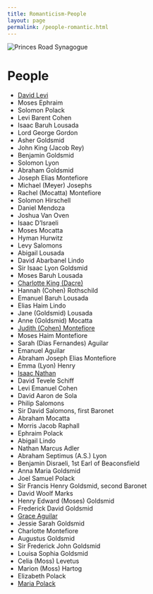 ```yaml
---
title: Romanticism-People
layout: page
permalink: /people-romantic.html
---
```


<style>

img {
     max-width: 100%;
     height: auto;
}
table {
  border-spacing: 0px;}

th, td {
  padding: 5px 30px 5px 10px;
  border-spacing: 0px;
  font-size: 90%;
  margin: 0px;}

</style>


<div class=img>
<img src="objects/princes-road2.jpg"
     alt="Princes Road Synagogue" style="float: left; margin-right: 10px; padding-bottom:20px;"
      />  
</div>

&nbsp;
&nbsp;
<br>

# People

<!-----

Yay, no errors, warnings, or alerts!

Conversion time: 0.483 seconds.


Using this Markdown file:

1. Paste this output into your source file.
2. See the notes and action items below regarding this conversion run.
3. Check the rendered output (headings, lists, code blocks, tables) for proper
   formatting and use a linkchecker before you publish this page.

Conversion notes:

* Docs to Markdown version 1.0β33
* Tue Mar 01 2022 07:05:39 GMT-0800 (PST)
* Source doc: romantic-people list
----->




* [David Levi](david-levi.html)
* Moses Ephraim
* Solomon Polack
* Levi Barent Cohen
* Isaac Baruh Lousada
* Lord George Gordon
* Asher Goldsmid
* John King (Jacob Rey)
* Benjamin Goldsmid
* Solomon Lyon
* Abraham Goldsmid
* Joseph Elias Montefiore
* Michael (Meyer) Josephs
* Rachel (Mocatta) Montefiore
* Solomon Hirschell
* Daniel Mendoza
* Joshua Van Oven
* Isaac D’Israeli
* Moses Mocatta
* Hyman Hurwitz
* Levy Salomons
* Abigail Lousada
* David Abarbanel Lindo
* Sir Isaac Lyon Goldsmid
* Moses Baruh Lousada
* [Charlotte King (Dacre)](/charlotte-dacre.html)
* Hannah (Cohen) Rothschild
* Emanuel Baruh Lousada
* Elias Haim Lindo
* Jane (Goldsmid) Lousada
* Anne (Goldsmid) Mocatta
* [Judith (Cohen) Montefiore](/judith-montefiore.html)
* Moses Haim Montefiore
* Sarah (Dias Fernandes) Aguilar
* Emanuel Aguilar
* Abraham Joseph Elias Montefiore
* Emma (Lyon) Henry
* [Isaac Nathan](/isaac-nathan.html)
* David Tevele Schiff
* Levi Emanuel Cohen
* David Aaron de Sola
* Philip Salomons
* Sir David Salomons, first Baronet
* Abraham Mocatta
* Morris Jacob Raphall
* Ephraim Polack
* Abigail Lindo
* Nathan Marcus Adler
* Abraham Septimus (A.S.) Lyon
* Benjamin Disraeli, 1st Earl of Beaconsfield
* Anna Maria Goldsmid
* Joel Samuel Polack
* Sir Francis Henry Goldsmid, second Baronet
* David Woolf Marks
* Henry Edward (Moses) Goldsmid
* Frederick David Goldsmid 
* [Grace Aguilar](/grace-aguilar.html)
* Jessie Sarah Goldsmid
* Charlotte Montefiore
* Augustus Goldsmid
* Sir Frederick John Goldsmid
* Louisa Sophia Goldsmid
* Celia (Moss) Levetus 
* Marion (Moss) Hartog
* Elizabeth Polack
* [Maria Polack](/maria.polack.html)

&nbsp;